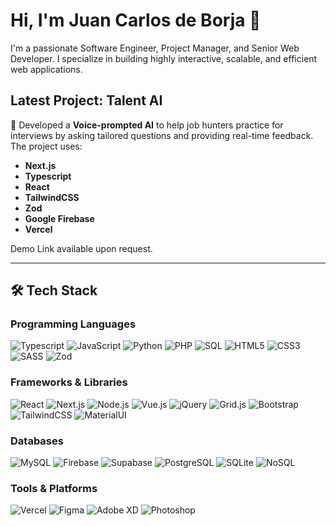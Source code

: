 # Hi, I'm Juan Carlos de Borja 👋

I'm a passionate Software Engineer, Project Manager, and Senior Web Developer. I specialize in building highly interactive, scalable, and efficient web applications.

## Latest Project: **Talent AI**

🎤 Developed a **Voice-prompted AI** to help job hunters practice for interviews by asking tailored questions and providing real-time feedback. The project uses:

- **Next.js**
- **Typescript**
- **React**
- **TailwindCSS**
- **Zod**
- **Google Firebase**
- **Vercel**

Demo Link available upon request.

---

## 🛠 Tech Stack

### Programming Languages
![Typescript](https://img.shields.io/badge/-Typescript-007ACC?style=flat&logo=typescript)
![JavaScript](https://img.shields.io/badge/-JavaScript-F7DF1E?style=flat&logo=javascript)
![Python](https://img.shields.io/badge/-Python-3776AB?style=flat&logo=python)
![PHP](https://img.shields.io/badge/-PHP-777BB4?style=flat&logo=php)
![SQL](https://img.shields.io/badge/-SQL-4479A1?style=flat&logo=microsoft-sql-server)
![HTML5](https://img.shields.io/badge/-HTML5-E34F26?style=flat&logo=html5)
![CSS3](https://img.shields.io/badge/-CSS3-1572B6?style=flat&logo=css3)
![SASS](https://img.shields.io/badge/-SASS-CC6699?style=flat&logo=sass)
![Zod](https://img.shields.io/badge/-Zod-1E2A47?style=flat&logo=github)

### Frameworks & Libraries
![React](https://img.shields.io/badge/-React-61DAFB?style=flat&logo=react)
![Next.js](https://img.shields.io/badge/-Next.js-000000?style=flat&logo=next.js)
![Node.js](https://img.shields.io/badge/-Node.js-8CC84B?style=flat&logo=node.js)
![Vue.js](https://img.shields.io/badge/-Vue.js-4FC08D?style=flat&logo=vue.js)
![jQuery](https://img.shields.io/badge/-jQuery-0769AD?style=flat&logo=jquery)
![Grid.js](https://img.shields.io/badge/-Grid.js-1E2A47?style=flat&logo=github)
![Bootstrap](https://img.shields.io/badge/-Bootstrap-563D7C?style=flat&logo=bootstrap)
![TailwindCSS](https://img.shields.io/badge/-TailwindCSS-38B2AC?style=flat&logo=tailwindcss)
![MaterialUI](https://img.shields.io/badge/-MaterialUI-007FFF?style=flat&logo=mui)

### Databases
![MySQL](https://img.shields.io/badge/-MySQL-4479A1?style=flat&logo=mysql)
![Firebase](https://img.shields.io/badge/-Firebase-FFCA28?style=flat&logo=firebase)
![Supabase](https://img.shields.io/badge/-Supabase-3ECF8E?style=flat&logo=supabase)
![PostgreSQL](https://img.shields.io/badge/-PostgreSQL-336791?style=flat&logo=postgresql)
![SQLite](https://img.shields.io/badge/-SQLite-003B57?style=flat&logo=sqlite)
![NoSQL](https://img.shields.io/badge/-NoSQL-1E2A47?style=flat&logo=github)

### Tools & Platforms
![Vercel](https://img.shields.io/badge/-Vercel-000000?style=flat&logo=vercel)
![Figma](https://img.shields.io/badge/-Figma-F24E1E?style=flat&logo=figma)
![Adobe XD](https://img.shields.io/badge/-Adobe%20XD-FF26A1?style=flat&logo=adobe-xd)
![Photoshop](https://img.shields.io/badge/-Photoshop-31A8FF?style=flat&logo=adobe-photoshop)
